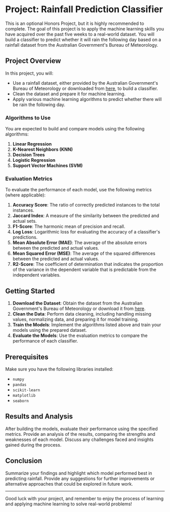 # Project: Rainfall Prediction Classifier

This is an optional Honors Project, but it is highly recommended to complete. The goal of this project is to apply the machine learning skills you have acquired over the past five weeks to a real-world dataset. You will build a classifier to predict whether it will rain the following day based on a rainfall dataset from the Australian Government's Bureau of Meteorology.

## Project Overview

In this project, you will:
- Use a rainfall dataset, either provided by the Australian Government's Bureau of Meteorology or downloaded from [here](https://cf-courses-data.s3.us.cloud-object-storage.appdomain.cloud/IBMDeveloperSkillsNetwork-ML0101EN-SkillUp/labs/ML-FinalAssignment/Weather_Data.csv), to build a classifier.
- Clean the dataset and prepare it for machine learning.
- Apply various machine learning algorithms to predict whether there will be rain the following day.

### Algorithms to Use

You are expected to build and compare models using the following algorithms:

1. **Linear Regression**
2. **K-Nearest Neighbors (KNN)**
3. **Decision Trees**
4. **Logistic Regression**
5. **Support Vector Machines (SVM)**

### Evaluation Metrics

To evaluate the performance of each model, use the following metrics (where applicable):

1. **Accuracy Score**: The ratio of correctly predicted instances to the total instances.
2. **Jaccard Index**: A measure of the similarity between the predicted and actual sets.
3. **F1-Score**: The harmonic mean of precision and recall.
4. **Log Loss**: Logarithmic loss for evaluating the accuracy of a classifier's predictions.
5. **Mean Absolute Error (MAE)**: The average of the absolute errors between the predicted and actual values.
6. **Mean Squared Error (MSE)**: The average of the squared differences between the predicted and actual values.
7. **R2-Score**: The coefficient of determination that indicates the proportion of the variance in the dependent variable that is predictable from the independent variables.

## Getting Started

1. **Download the Dataset**: Obtain the dataset from the Australian Government's Bureau of Meteorology or download it from [here](#).
2. **Clean the Data**: Perform data cleaning, including handling missing values, normalizing data, and preparing it for model training.
3. **Train the Models**: Implement the algorithms listed above and train your models using the prepared dataset.
4. **Evaluate the Models**: Use the evaluation metrics to compare the performance of each classifier.

## Prerequisites

Make sure you have the following libraries installed:

- `numpy`
- `pandas`
- `scikit-learn`
- `matplotlib`
- `seaborn`

## Results and Analysis

After building the models, evaluate their performance using the specified metrics. Provide an analysis of the results, comparing the strengths and weaknesses of each model. Discuss any challenges faced and insights gained during the process.

## Conclusion

Summarize your findings and highlight which model performed best in predicting rainfall. Provide any suggestions for further improvements or alternative approaches that could be explored in future work.

---

Good luck with your project, and remember to enjoy the process of learning and applying machine learning to solve real-world problems!
